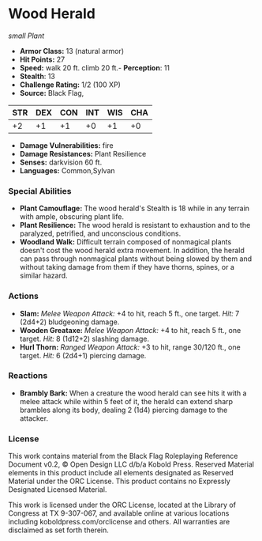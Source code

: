 # Wood Herald

*small* *Plant*

- **Armor Class:** 13 (natural armor)
- **Hit Points:** 27 
- **Speed:** walk 20 ft. climb 20 ft.- **Perception**: 11
- **Stealth**: 13
- **Challenge Rating:** 1/2 (100 XP)
- **Source:** Black Flag,

| STR | DEX | CON | INT | WIS | CHA |
| --- | --- | --- | --- | --- | --- |
| +2 | +1 | +1 | +0 | +1 | +0 |

- **Damage Vulnerabilities:** fire
- **Damage Resistances:** Plant Resilience
- **Senses:** darkvision 60 ft.
- **Languages:** Common,Sylvan

### Special Abilities

- **Plant Camouflage:** The wood herald's Stealth is 18 while in any terrain with ample, obscuring plant life.
- **Plant Resilience:** The wood herald is resistant to exhaustion and to the paralyzed, petrified, and unconscious conditions.
- **Woodland Walk:** Difficult terrain composed of nonmagical plants doesn't cost the wood herald extra movement. In addition, the herald can pass through nonmagical plants without being slowed by them and without taking damage from them if they have thorns, spines, or a similar hazard.

### Actions

- **Slam:** _Melee Weapon Attack:_ +4 to hit, reach 5 ft., one target. _Hit:_ 7 (2d4+2) bludgeoning damage.
- **Wooden Greataxe:** _Melee Weapon Attack:_ +4 to hit, reach 5 ft., one target. _Hit:_ 8 (1d12+2) slashing damage.
- **Hurl Thorn:** _Ranged Weapon Attack:_ +3 to hit, range 30/120 ft., one target. _Hit:_ 6 (2d4+1) piercing damage.

### Reactions

- **Brambly Bark:** When a creature the wood herald can see hits it with a melee attack while within 5 feet of it, the herald can extend sharp brambles along its body, dealing 2 (1d4) piercing damage to the attacker.


### License

This work contains material from the Black Flag Roleplaying Reference Document v0.2, © Open Design LLC d/b/a Kobold Press. Reserved Material elements in this product include all elements designated as Reserved Material under the ORC License. This product contains no Expressly Designated Licensed Material.

This work is licensed under the ORC License, located at the Library of Congress at TX 9-307-067, and available online at various locations including koboldpress.com/orclicense and others. All warranties are disclaimed as set forth therein.
